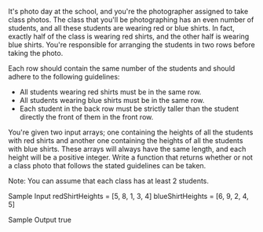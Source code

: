It's photo day at the school, and you're the photographer assigned to take class photos. The class that you'll be photographing has an even number of students, and all these students are wearing red or blue shirts.
In fact, exactly half of the class is wearing red shirts, and the other half is wearing blue shirts.
You're responsible for arranging the students in two rows before taking the photo.

Each row should contain the same number of the students and should adhere to the following guidelines:

- All students wearing red shirts must be in the same row.
- All students wearing blue shirts must be in the same row.
- Each student in the back row must be strictly taller than the student directly the front of them in the front row.

You're given two input arrays; one containing the heights of all the students with red shirts and another one containing the heights of all the students with blue shirts.
These arrays will always have the same length, and each height will be a positive integer.
Write a function that returns whether or not a class photo that follows the stated guidelines can be taken.

Note: You can assume that each class has at least 2 students.

Sample Input
redShirtHeights = [5, 8, 1, 3, 4]
blueShirtHeights = [6, 9, 2, 4, 5]

Sample Output
true
